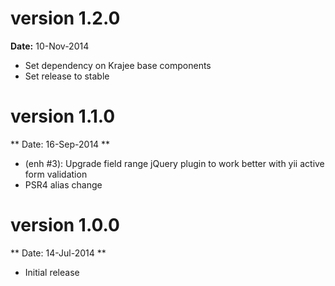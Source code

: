 version 1.2.0
=============
**Date:** 10-Nov-2014

- Set dependency on Krajee base components
- Set release to stable

version 1.1.0
=============
** Date: 16-Sep-2014 **

- (enh #3): Upgrade field range jQuery plugin to work better with yii active form validation
- PSR4 alias change

version 1.0.0
=============
** Date: 14-Jul-2014 **

- Initial release